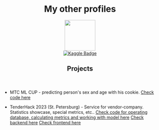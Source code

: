 <div id="header" align="center">
  <h1>My other profiles</h1>
</div>


<div id="header" align="center">
  <img src="https://media.giphy.com/media/v1.Y2lkPTc5MGI3NjExOTZiZDkwODk2YjA1ZDU1NWI0ZmY5ZmJhY2YyZTEzMDNmNjgxN2U5MyZjdD1n/u2pmTWUi0MXjyrMaVj/giphy.gif" width=100 />
</div>

<div id="badge" align="center">
  <a href="https://www.kaggle.com/maksimkotenkov">
    <img src="https://img.shields.io/badge/Kaggle-blue?style=for-the-badge&logo=kaggle&logoColor=white" alt="Kaggle Badge"/>
  </a>
</div>

<article>
  <header>
    <h1>Projects</h1>
  </header>
  <ul>
    <li>
      МТС ML CUP - predicting person's sex and age with his cookie.
      <a href="https://github.com/MurenMurenus/CookieDeanonymization">Check code here</a>
    </li>
  </ul>
  <ul>
    <li>
      TenderHack 2023 (St. Petersburg) - Service for vendor-company. Statistics showcase, special metrics, etc..
      <a href="https://github.com/MurenMurenus/TenderHackML-DS_API">Check code for operating database, calculating metrics and working with model here</a>
      <a href="https://github.com/MurenMurenus/TenderHackBack">Check backend here</a>
      <a href="https://github.com/MurenMurenus/TenderHackFront">Check frontend here</a>
    </li>
  </ul>
</article>
